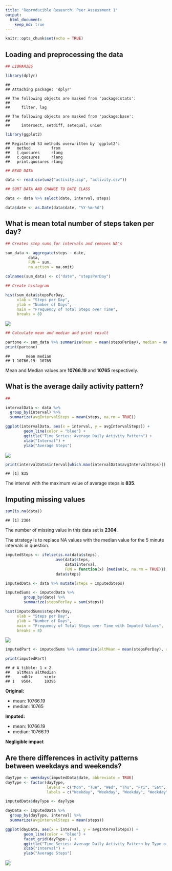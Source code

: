 ```yaml
---
title: "Reproducible Research: Peer Assessment 1"
output: 
  html_document:
    keep_md: true
---
```



```r
knitr::opts_chunk$set(echo = TRUE)
```

## Loading and preprocessing the data


```r
## LIBRARIES

library(dplyr)
```

```
## 
## Attaching package: 'dplyr'
```

```
## The following objects are masked from 'package:stats':
## 
##     filter, lag
```

```
## The following objects are masked from 'package:base':
## 
##     intersect, setdiff, setequal, union
```

```r
library(ggplot2)
```

```
## Registered S3 methods overwritten by 'ggplot2':
##   method         from 
##   [.quosures     rlang
##   c.quosures     rlang
##   print.quosures rlang
```

```r
## READ DATA

data <- read.csv(unz("activity.zip", "activity.csv"))

## SORT DATA AND CHANGE TO DATE CLASS

data <- data %>% select(date, interval, steps)

data$date <- as.Date(data$date, "%Y-%m-%d")
```

## What is mean total number of steps taken per day?


```r
## Creates step sums for intervals and removes NA's

sum_data <- aggregate(steps ~ date,
          data,
          FUN = sum,
          na.action = na.omit)

colnames(sum_data) <- c("date", "stepsPerDay")

## Create histogram

hist(sum_data$stepsPerDay,
     xlab = "Steps per Day",
     ylab = "Number of Days",
     main = "Frequency of Total Steps over Time",
     breaks = 8)
```

![](PA1_template_files/figure-html/unnamed-chunk-2-1.png)<!-- -->

```r
## Calculate mean and median and print result

partone <- sum_data %>% summarize(mean = mean(stepsPerDay), median = median(stepsPerDay))
print(partone)
```

```
##       mean median
## 1 10766.19  10765
```

Mean and Median values are **10766.19** and **10765** respectively.

## What is the average daily activity pattern?


```r
## 

intervalData <- data %>%
  group_by(interval) %>%
  summarize(avgIntervalSteps = mean(steps, na.rm = TRUE))

ggplot(intervalData, aes(x = interval, y = avgIntervalSteps)) +
        geom_line(color = "blue") +
        ggtitle("Time Series: Average Daily Activity Pattern") +
        xlab("Interval") +
        ylab("Average Steps")
```

![](PA1_template_files/figure-html/unnamed-chunk-3-1.png)<!-- -->


```r
print(intervalData$interval[which.max(intervalData$avgIntervalSteps)])
```

```
## [1] 835
```
The interval with the maximum value of average steps is **835**.

## Imputing missing values


```r
sum(is.na(data))
```

```
## [1] 2304
```
The number of missing value in this data set is **2304**.

The strategy is to replace NA values with the median value for the 5 minute intervals in question.

```r
imputedSteps <- ifelse(is.na(data$steps),
                      ave(data$steps,
                          data$interval,
                          FUN = function(x) {median(x, na.rm = TRUE)}),
                      data$steps)

imputedData <- data %>% mutate(steps = imputedSteps)

imputedSums <- imputedData %>%
        group_by(date) %>%
        summarize(stepsPerDay = sum(steps))

hist(imputedSums$stepsPerDay,
     xlab = "Steps per Day",
     ylab = "Number of Days",
     main = "Frequency of Total Steps over Time with Imputed Values",
     breaks = 8)
```

![](PA1_template_files/figure-html/unnamed-chunk-6-1.png)<!-- -->

```r
imputedPart <- imputedSums %>% summarize(altMean = mean(stepsPerDay), altMedian = median(stepsPerDay))

print(imputedPart)
```

```
## # A tibble: 1 x 2
##   altMean altMedian
##     <dbl>     <int>
## 1   9504.     10395
```

**Original:**  
* mean: 10766.19  
* median: 10765  

**Imputed:**  
* mean: 10766.19  
* median: 10766.19  

**Negligible impact**

## Are there differences in activity patterns between weekdays and weekends?


```r
dayType <- weekdays(imputedData$date, abbreviate = TRUE)
dayType <- factor(dayType,
                  levels = c("Mon", "Tue", "Wed", "Thu", "Fri", "Sat", "Sun"),
                  labels = c("Weekday", "Weekday", "Weekday", "Weekday", "Weekday", "Weekend", "Weekend"))

imputedData$dayType <- dayType

dayData <- imputedData %>%
  group_by(dayType, interval) %>%
  summarize(avgIntervalSteps = mean(steps))

ggplot(dayData, aes(x = interval, y = avgIntervalSteps)) +
        geom_line(color = "blue") +
        facet_grid(dayType~.) +
        ggtitle("Time Series: Average Daily Activity Pattern by Type of Day") +
        xlab("Interval") +
        ylab("Average Steps")
```

![](PA1_template_files/figure-html/unnamed-chunk-7-1.png)<!-- -->
